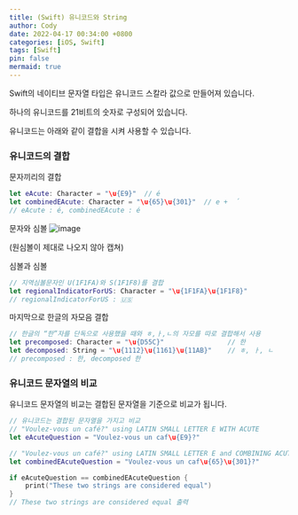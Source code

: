 ```yaml
---
title: (Swift) 유니코드와 String
author: Cody
date: 2022-04-17 00:34:00 +0800
categories: [iOS, Swift]
tags: [Swift]
pin: false
mermaid: true
---
```


Swift의 네이티브 문자열 타입은 유니코드 스칼라 값으로 만들어져 있습니다.

하나의 유니코드를 21비트의 숫자로 구성되어 있습니다.

유니코드는 아래와 같이 결합을 시켜 사용할 수 있습니다.

### 유니코드의 결합

문자끼리의 결합

```swift
let eAcute: Character = "\u{E9}"  // é
let combinedEAcute: Character = "\u{65}\u{301}"  // e +  ́
// eAcute : é, combinedEAcute : é
```

문자와 심볼
![image](https://github.com/swiftycody/swiftycody.github.io/assets/9062513/e3505f02-561a-4d52-bd9f-5734f0916c2b)

(원심볼이 제대로 나오지 않아 캡쳐)

심볼과 심볼

```swift
// 지역심볼문자인 U(1F1FA)와 S(1F1F8)를 결합
let regionalIndicatorForUS: Character = "\u{1F1FA}\u{1F1F8}"
// regionalIndicatorForUS : 🇺🇸
```

마지막으로 한글의 자모음 결합

```swift
// 한글의 “한”자를 단독으로 사용했을 때와 ㅎ,ㅏ,ㄴ의 자모를 따로 결합해서 사용
let precomposed: Character = "\u{D55C}"                // 한
let decomposed: String = "\u{1112}\u{1161}\u{11AB}"    // ㅎ, ㅏ, ㄴ
// precomposed : 한, decomposed 한
```

### 유니코드 문자열의 비교

유니코드 문자열의 비교는 결합된 문자열을 기준으로 비교가 됩니다.

```swift
// 유니코드는 결합된 문자열을 가지고 비교
// "Voulez-vous un café?" using LATIN SMALL LETTER E WITH ACUTE
let eAcuteQuestion = "Voulez-vous un caf\u{E9}?"

// "Voulez-vous un café?" using LATIN SMALL LETTER E and COMBINING ACUTE ACCENT
let combinedEAcuteQuestion = "Voulez-vous un caf\u{65}\u{301}?"

if eAcuteQuestion == combinedEAcuteQuestion {
    print("These two strings are considered equal")
}
// These two strings are considered equal 출력
```